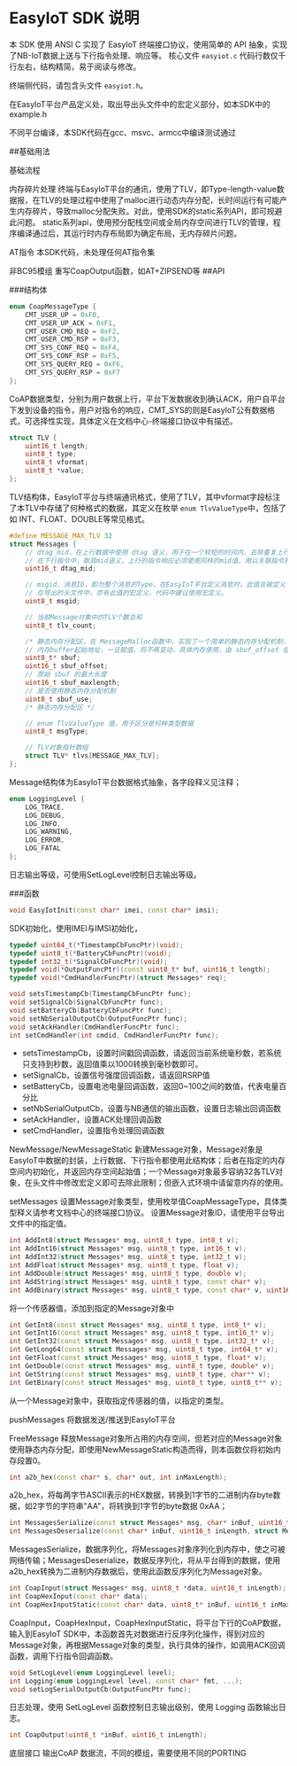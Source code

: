 
# EasyIoT SDK 说明
本 SDK 使用 ANSI C 实现了 EasyIoT 终端接口协议，使用简单的 API 抽象，实现了NB-IoT数据上送与下行指令处理、响应等。
核心文件 `easyiot.c` 代码行数仅千行左右，结构精简，易于阅读与修改。

终端侧代码，请包含头文件 `easyiot.h`。

在EasyIoT平台产品定义处，取出导出头文件中的宏定义部分，如本SDK中的example.h

不同平台编译，本SDK代码在gcc、msvc、armcc中编译测试通过

##基础用法

基础流程

内存碎片处理
终端与EasyIoT平台的通讯，使用了TLV，即Type-length-value数据报，在TLV的处理过程中使用了malloc进行动态内存分配，长时间运行有可能产生内存碎片，导致malloc分配失败。对此，使用SDK的static系列API，即可规避此问题。
static系列api，使用预分配栈空间或全局内存空间进行TLV的管理，程序编译通过后，其运行时内存布局即为确定布局，无内存碎片问题。

AT指令
本SDK代码，未处理任何AT指令集

非BC95模组
重写CoapOutput函数，如AT+ZIPSEND等
##API

###结构体
```cpp
enum CoapMessageType {
	CMT_USER_UP = 0xF0,
	CMT_USER_UP_ACK = 0xF1,
	CMT_USER_CMD_REQ = 0xF2,
	CMT_USER_CMD_RSP = 0xF3,
	CMT_SYS_CONF_REQ = 0xF4,
	CMT_SYS_CONF_RSP = 0xF5,
	CMT_SYS_QUERY_REQ = 0xF6,
	CMT_SYS_QUERY_RSP = 0xF7
};
```
CoAP数据类型，分别为用户数据上行，平台下发数据收到确认ACK，用户自平台下发到设备的指令，用户对指令的响应，CMT_SYS的则是EasyIoT公有数据格式，可选择性实现，具体定义在文档中心-终端接口协议中有描述。

```cpp
struct TLV {
	uint16_t length;
	uint8_t type;
	uint8_t vformat;
	uint8_t *value;
};
```
TLV结构体，EasyIoT平台与终端通讯格式，使用了TLV，其中vformat字段标注了本TLV中存储了何种格式的数据，其定义在枚举 `enum TlvValueType`中，包括了如 INT、FLOAT、DOUBLE等常见格式。
```cpp
#define MESSAGE_MAX_TLV 32
struct Messages {
	// dtag_mid，在上行数据中使用 dtag 语义，用于在一个较短的时间内，去除重复上行的数据
	// 在下行指令中，取其mid语义，上行的指令响应必须使用同样的mid值，用以关联指令的执行结果。
	uint16_t dtag_mid;

	// msgid，消息ID，即为整个消息的Type，在EasyIoT平台定义消息时，此值会被定义
	// 在导出的头文件中，亦有此值的宏定义，代码中建议使用宏定义。
	uint8_t msgid;

	// 当前Message对象中的TLV个数总和
	uint8_t tlv_count;

	/* 静态内存分配区，在 MessageMalloc函数中，实现了一个简单的静态内存分配机制，即只分配，不释放。 */
	// 内存buffer起始地址，一旦赋值，将不再变动，具体内存使用，由 sbuf_offset 值确定
	uint8_t* sbuf;
	uint16_t sbuf_offset;
	// 原始 sbuf 的最大长度
	uint16_t sbuf_maxlength;
	// 是否使用静态内存分配机制
	uint8_t sbuf_use;
	/* 静态内存分配区 */

	// enum TlvValueType 值，用于区分是何种类型数据
	uint8_t msgType;

	// TLV对象指针数组
	struct TLV* tlvs[MESSAGE_MAX_TLV];
};
```
Message结构体为EasyIoT平台数据格式抽象，各字段释义见注释；

```cpp
enum LoggingLevel {
	LOG_TRACE,
	LOG_DEBUG,
	LOG_INFO,
	LOG_WARNING,
	LOG_ERROR,
	LOG_FATAL
};
```
日志输出等级，可使用SetLogLevel控制日志输出等级。

###函数

```cpp
void EasyIotInit(const char* imei, const char* imsi);
```
SDK初始化，使用IMEI与IMSI初始化，

```cpp
typedef uint64_t(*TimestampCbFuncPtr)(void);
typedef uint8_t(*BatteryCbFuncPtr)(void);
typedef int32_t(*SignalCbFuncPtr)(void);
typedef void(*OutputFuncPtr)(const uint8_t* buf, uint16_t length);
typedef void(*CmdHandlerFuncPtr)(struct Messages* req);

void setsTimestampCb(TimestampCbFuncPtr func);
void setSignalCb(SignalCbFuncPtr func);
void setBatteryCb(BatteryCbFuncPtr func);
void setNbSerialOutputCb(OutputFuncPtr func);
void setAckHandler(CmdHandlerFuncPtr func);
int setCmdHandler(int cmdid, CmdHandlerFuncPtr func);
```
- setsTimestampCb，设置时间戳回调函数，请返回当前系统毫秒数，若系统只支持到秒数，返回值乘以1000转换到毫秒数即可。
- setSignalCb，设置信号强度回调函数，请返回RSRP值
- setBatteryCb，设置电池电量回调函数，返回0~100之间的数值，代表电量百分比
- setNbSerialOutputCb，设置与NB通信的输出函数，设置日志输出回调函数
- setAckHandler，设置ACK处理回调函数
- setCmdHandler，设置指令处理回调函数

NewMessage/NewMessageStatic
新建Message对象，Message对象是EasyIoT中数据的封装，上行数据、下行指令都使用此结构体；后者在指定的内存空间内初始化，并返回内存空间起始值；一个Message对象最多容纳32各TLV对象，在头文件中修改宏定义即可去除此限制；但嵌入式环境中请留意内存的使用。

setMessages
设置Message对象类型，使用枚举值CoapMessageType，具体类型释义请参考文档中心的终端接口协议。
设置Message对象ID，请使用平台导出文件中的指定值。

```cpp
int AddInt8(struct Messages* msg, uint8_t type, int8_t v);
int AddInt16(struct Messages* msg, uint8_t type, int16_t v);
int AddInt32(struct Messages* msg, uint8_t type, int32_t v);
int AddFloat(struct Messages* msg, uint8_t type, float v);
int AddDouble(struct Messages* msg, uint8_t type, double v);
int AddString(struct Messages* msg, uint8_t type, const char* v);
int AddBinary(struct Messages* msg, uint8_t type, const char* v, uint16_t length);
```
将一个传感器值，添加到指定的Message对象中

```cpp
int GetInt8(const struct Messages* msg, uint8_t type, int8_t* v);
int GetInt16(const struct Messages* msg, uint8_t type, int16_t* v);
int GetInt32(const struct Messages* msg, uint8_t type, int32_t* v);
int GetLong64(const struct Messages* msg, uint8_t type, int64_t* v);
int GetFloat(const struct Messages* msg, uint8_t type, float* v);
int GetDouble(const struct Messages* msg, uint8_t type, double* v);
int GetString(const struct Messages* msg, uint8_t type, char** v);
int GetBinary(const struct Messages* msg, uint8_t type, uint8_t** v);
```
从一个Message对象中，获取指定传感器的值，以指定的类型。

pushMessages
将数据发送/推送到EasyIoT平台

FreeMessage
释放Message对象所占用的内存空间，但若对应的Message对象使用静态内存分配，即使用NewMessageStatic构造而得，则本函数仅将初始内存段置0。

```cpp
int a2b_hex(const char* s, char* out, int inMaxLength);
```
a2b_hex，将每两字节ASCII表示的HEX数据，转换到1字节的二进制内存byte数据，如2字节的字符串"AA"，将转换到1字节的byte数据 0xAA；

```cpp
int MessagesSerialize(const struct Messages* msg, char* inBuf, uint16_t inMaxLength);
int MessagesDeserialize(const char* inBuf, uint16_t inLength, struct Messages* out);
```
MessagesSerialize，数据序列化，将Messages对象序列化到内存中，使之可被网络传输；MessagesDeserialize，数据反序列化，将从平台得到的数据，使用a2b_hex转换为二进制内存数据后，使用此函数反序列化为Message对象。

```cpp
int CoapInput(struct Messages* msg, uint8_t *data, uint16_t inLength);
int CoapHexInput(const char* data);
int CoapHexInputStatic(const char* data, uint8_t* inBuf, uint16_t inMaxLength);
```
CoapInput，CoapHexInput，CoapHexInputStatic，将平台下行的CoAP数据，输入到EasyIoT SDK中，本函数首先对数据进行反序列化操作，得到对应的Message对象，再根据Message对象的类型，执行具体的操作，如调用ACK回调函数，调用下行指令回调函数。

```cpp
void SetLogLevel(enum LoggingLevel level);
int Logging(enum LoggingLevel level, const char* fmt, ...);
void setLogSerialOutputCb(OutputFuncPtr func);
```
日志处理，使用 SetLogLevel 函数控制日志输出级别，使用 Logging 函数输出日志。

```cpp
int CoapOutput(uint8_t *inBuf, uint16_t inLength);
```
底层接口 输出CoAP 数据流，不同的模组，需要使用不同的PORTING
